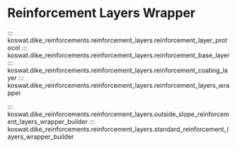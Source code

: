 # Reinforcement Layers Wrapper

::: koswat.dike_reinforcements.reinforcement_layers.reinforcement_layer_protocol
::: koswat.dike_reinforcements.reinforcement_layers.reinforcement_base_layer
::: koswat.dike_reinforcements.reinforcement_layers.reinforcement_coating_layer
::: koswat.dike_reinforcements.reinforcement_layers.reinforcement_layers_wrapper

::: koswat.dike_reinforcements.reinforcement_layers.outside_slope_reinforcement_layers_wrapper_builder
::: koswat.dike_reinforcements.reinforcement_layers.standard_reinforcement_layers_wrapper_builder
